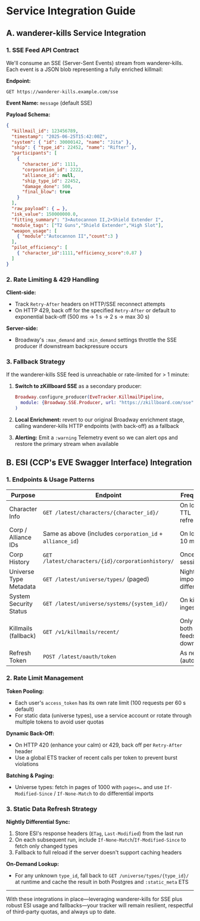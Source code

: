 # Service Integration Guide

## A. wanderer-kills Service Integration

### 1. SSE Feed API Contract

We'll consume an SSE (Server-Sent Events) stream from wanderer-kills. Each event is a JSON blob representing a fully enriched killmail:

**Endpoint:**
```
GET https://wanderer-kills.example.com/sse
```

**Event Name:** `message` (default SSE)

**Payload Schema:**
```json
{
  "killmail_id": 123456789,
  "timestamp": "2025-06-25T15:42:00Z",
  "system": { "id": 30000142, "name": "Jita" },
  "ship": { "type_id": 22452, "name": "Rifter" },
  "participants": [
    {
      "character_id": 1111,
      "corporation_id": 2222,
      "alliance_id": null,
      "ship_type_id": 22452,
      "damage_done": 500,
      "final_blow": true
    }
  ],
  "raw_payload": { … },
  "isk_value": 150000000.0,
  "fitting_summary": "3×Autocannon II,2×Shield Extender I",
  "module_tags": ["T2 Guns","Shield Extender","High Slot"],
  "weapon_usage": [
    { "module":"Autocannon II","count":3 }
  ],
  "pilot_efficiency": [
    { "character_id":1111,"efficiency_score":0.87 }
  ]
}
```

### 2. Rate Limiting & 429 Handling

**Client-side:**
- Track `Retry-After` headers on HTTP/SSE reconnect attempts
- On HTTP 429, back off for the specified `Retry-After` or default to exponential back-off (500 ms → 1 s → 2 s → max 30 s)

**Server-side:**
- Broadway's `:max_demand` and `:min_demand` settings throttle the SSE producer if downstream backpressure occurs

### 3. Fallback Strategy

If the wanderer-kills SSE feed is unreachable or rate-limited for > 1 minute:

1. **Switch to zKillboard SSE** as a secondary producer:
   ```elixir
   Broadway.configure_producer(EveTracker.KillmailPipeline,
     module: {Broadway.SSE.Producer, url: "https://zkillboard.com/sse"}
   )
   ```

2. **Local Enrichment:** revert to our original Broadway enrichment stage, calling wanderer-kills HTTP endpoints (with back-off) as a fallback

3. **Alerting:** Emit a `:warning` Telemetry event so we can alert ops and restore the primary stream when available

## B. ESI (CCP's EVE Swagger Interface) Integration

### 1. Endpoints & Usage Patterns

| Purpose | Endpoint | Frequency |
|---|---|---|
| Character Info | `GET /latest/characters/{character_id}/` | On login + TTL refresh |
| Corp / Alliance IDs | Same as above (includes `corporation_id` + `alliance_id`) | On login + 10 min TTL |
| Corp History | `GET /latest/characters/{id}/corporationhistory/` | Once per session |
| Universe Type Metadata | `GET /latest/universe/types/` (paged) | Nightly full import (or differential) |
| System Security Status | `GET /latest/universe/systems/{system_id}/` | On kill ingestion |
| Killmails (fallback) | `GET /v1/killmails/recent/` | Only if both SSE feeds down |
| Refresh Token | `POST /latest/oauth/token` | As needed (automatic) |

### 2. Rate Limit Management

**Token Pooling:**
- Each user's `access_token` has its own rate limit (100 requests per 60 s default)
- For static data (universe types), use a service account or rotate through multiple tokens to avoid user quotas

**Dynamic Back-Off:**
- On HTTP 420 (enhance your calm) or 429, back off per `Retry-After` header
- Use a global ETS tracker of recent calls per token to prevent burst violations

**Batching & Paging:**
- Universe types: fetch in pages of 1000 with `pages=…` and use `If-Modified-Since` / `If-None-Match` to do differential imports

### 3. Static Data Refresh Strategy

**Nightly Differential Sync:**
1. Store ESI's response headers (`ETag`, `Last-Modified`) from the last run
2. On each subsequent run, include `If-None-Match`/`If-Modified-Since` to fetch only changed types
3. Fallback to full reload if the server doesn't support caching headers

**On-Demand Lookup:**
- For any unknown `type_id`, fall back to `GET /universe/types/{type_id}/` at runtime and cache the result in both Postgres and `:static_meta` ETS

---

With these integrations in place—leveraging wanderer-kills for SSE plus robust ESI usage and fallbacks—your tracker will remain resilient, respectful of third-party quotas, and always up to date.